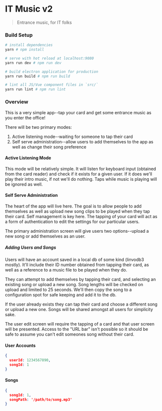# IT Music v2

> Entrance music, for IT folks

### Build Setup

``` bash
# install dependencies
yarn # npm install

# serve with hot reload at localhost:9080
yarn run dev # npm run dev

# build electron application for production
yarn run build # npm run build

# lint all JS/Vue component files in `src/`
yarn run lint # npm run lint

```

### Overview
This is a very simple app--tap your card and get some entrance music as you enter the office!

There will be two primary modes:

1. Active listening mode--waiting for someone to tap their card
2. Self serve administration--allow users to add themselves to the app as well as change their song preference

#### Active Listening Mode
This mode will be relatively simple. It will listen for keyboard input (obtained from the card reader) and check if it exists for a given user. If it does we'll play their intro music, if not we'll do nothing. Taps while music is playing will be ignored as well.

#### Self Serve Administration
The heart of the app will live here. The goal is to allow people to add themselves as well as upload new song clips to be played when they tap their card. Self management is key here. The tapping of your card will act as a form of authentication to edit the settings for our particular users.

The primary administration screen will give users two options--upload a new song or add themselves as an user.

##### Adding Users and Songs
Users will have an account saved in a local db of some kind (linvodb3 mostly). It'll include their ID number obtained from tapping their card, as well as a reference to a music file to be played when they do.

They can attempt to add themselves by tapping their card, and selecting an existing song or upload a new song. Song lengths will be checked on upload and limited to 25 seconds. We'll then copy the song to a configuration spot for safe keeping and add it to the db.

If the user already exists they can tap their card and choose a different song or upload a new one. Songs will be shared amongst all users for simplicity sake.

The user edit screen will require the tapping of a card and that user screen will be presented. Access to the "URL bar" isn't possible so it should be safe to assume you can't edit someones song without their card.

#### User Accounts
```json
{
  userId: 1234567890,
  songId: 1
}

```

#### Songs
```json
{
  songId: 1,
  songPath: '/path/to/song.mp3'
}
```
